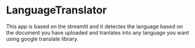 # LanguageTranslator
This app is based on the streamlit and it detectes the language based on the document you have uploaded and tranlates into any language you want using google translate library.
